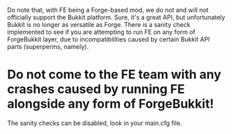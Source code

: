 Do note that, with FE being a Forge-based mod, we do not and will not officially support the Bukkit platform.
Sure, it's a great API, but unfortunately Bukkit is no longer as versatile as Forge.
There is a sanity check implemented to see if you are attempting to run FE on any form of ForgeBukkit layer, due to incompatibilities caused by certain Bukkit API parts (superperms, namely).

# Do not come to the FE team with any crashes caused by running FE alongside any form of ForgeBukkit!

The sanity checks can be disabled, look in your main.cfg file.